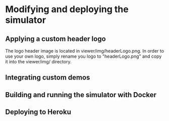 # Modifying and deploying the simulator

## Applying a custom header logo

The logo header image is located in viewer/img/headerLogo.png. In order to use
your own logo, simply rename you logo to "headerLogo.png" and copy it into the
viewer/img/ directory.

## Integrating custom demos

## Building and running the simulator with Docker

## Deploying to Heroku
